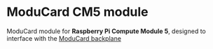 # ModuCard CM5 module
ModuCard module for **Raspberry Pi Compute Module 5**, designed to interface with the [ModuCard backplane](https://github.com/KoNarRobotics/ModuCard-backplane)
